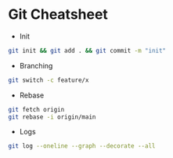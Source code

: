 # Git Cheatsheet
- Init
```bash
git init && git add . && git commit -m "init"
```
- Branching
```bash
git switch -c feature/x
```
- Rebase
```bash
git fetch origin
git rebase -i origin/main
```
- Logs
```bash
git log --oneline --graph --decorate --all
```
